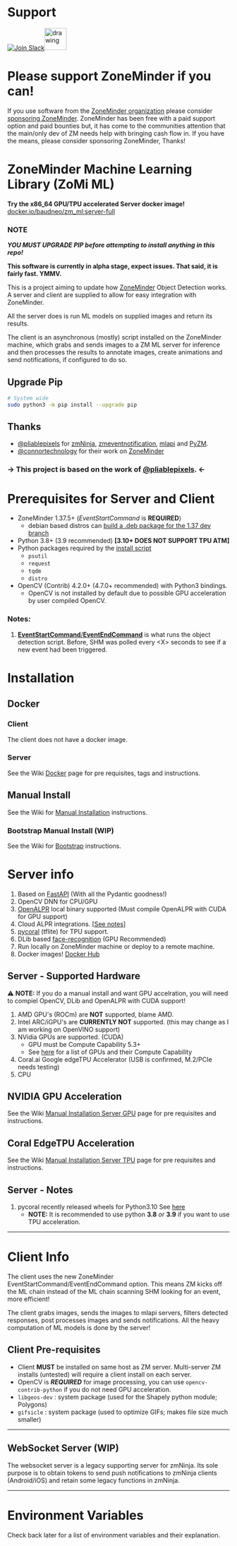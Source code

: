 # Support

[![Join Slack](https://github.com/ozonesecurity/ozonebase/blob/master/img/slacksm.png?raw=true)](https://join.slack.com/t/zoneminder-chat/shared_invite/enQtNTU0NDkxMDM5NDQwLTdhZmQ5Y2M2NWQyN2JkYTBiN2ZkMzIzZGQ0MDliMTRmM2FjZWRlYzUwYTQ2MjMwMTVjMzQ1NjYxOTdmMjE2MTE "Join Slack")<a href="https://discord.gg/tHYyP9k66q" title="Join Discord Server"><img src="https://assets-global.website-files.com/6257adef93867e50d84d30e2/636e0a6a49cf127bf92de1e2_icon_clyde_blurple_RGB.png" alt="drawing" width="50"/></a>

# Please support ZoneMinder if you can!
If you use software from the [ZoneMinder organization](https://github.com/ZoneMinder)
please consider [sponsoring ZoneMinder](https://github.com/sponsors/ZoneMinder). ZoneMinder has been free with
a paid support option and paid bounties but, it has come to the communities attention that the main/only dev of
ZM needs help with bringing cash flow in. If you have the means, please consider sponsoring ZoneMinder, Thanks!

# ZoneMinder Machine Learning Library (ZoMi ML)
**Try the x86_64 GPU/TPU accelerated Server docker image!** [docker.io/baudneo/zm_ml:server-full](https://hub.docker.com/r/baudneo/zm_ml)
### NOTE
__*YOU MUST UPGRADE PIP before attempting to install anything in this repo!*__

**This software is currently in alpha stage, expect issues. That said, it is fairly fast. YMMV.**

This is a project aiming to update how [ZoneMinder](https://github.com/ZoneMinder/zoneminder) Object Detection works.
A server and client are supplied to allow for easy integration with ZoneMinder.

All the server does is run ML models on supplied images and return its results.

The client is an asynchronous (mostly) script installed on the ZoneMinder machine, which grabs and sends images to a ZM ML server for
inference and then processes the results to annotate images, create animations and send notifications, if configured to do so.

## Upgrade Pip
```bash
# System wide
sudo python3 -m pip install --upgrade pip
```

## Thanks

- [@pliablepixels](https://github.com/pliablepixels) for [zmNinja](https://github.com/ZoneMinder/zmNinja), [zmeventnotification](https://github.com/ZoneMinder/zmeventnotification), [mlapi](https://github.com/ZoneMinder/mlapi) and [PyZM](https://github.com/ZoneMinder/pyzm).
- [@connortechnology](https://github.com/connortechnology) for their work on [ZoneMinder](https://zoneminder.com)

### -> This project is based on the work of [@pliablepixels](https://github.com/pliablepixels). <-


# Prerequisites for Server and Client

- ZoneMinder 1.37.5+ (*EventStartCommand* is **REQUIRED**)
  - debian based distros can [build a .deb package for the 1.37 dev branch](https://gist.github.com/baudneo/d352c5a944a5d1371c9dfe455056e0a2)
- Python 3.8+ (3.9 recommended) **[3.10+ DOES NOT SUPPORT TPU ATM]**
- Python packages required by the [install script](examples/install.py)
  - `psutil`
  - `request`
  - `tqdm`
  - `distro`
- OpenCV (Contrib) 4.2.0+ (4.7.0+ recommended) with Python3 bindings.
  - OpenCV is not installed by default due to possible GPU acceleration by user compiled OpenCV. 

### Notes:

1. [**EventStartCommand**/**EventEndCommand**](https://zoneminder.readthedocs.io/en/latest/userguide/definemonitor.html#recording-tab:~:text=events%20are%20recorded.-,Event%20Start%20Command,the%20command%20will%20be%20the%20event%20id%20and%20the%20monitor%20id.,-Viewing%20Tab) is what runs the object detection script. Before, SHM was polled every \<X> seconds to see if a new event had been triggered.

# Installation
## Docker

### Client
The client does not have a docker image.

### Server
See the Wiki [Docker](https://github.com/baudneo/ZM_ML/wiki/Docker) page for pre requisites, tags and instructions.

## Manual Install
See the Wiki for [Manual Installation](https://github.com/baudneo/ZM_ML/wiki/Manual-Installation) instructions.

### Bootstrap Manual Install (WIP)
See the Wiki for [Bootstrap](https://github.com/baudneo/ZM_ML/wiki/Manual-Installation#bootstrap) instructions.

# Server info
1. Based on [FastAPI](https://fastapi.tiangolo.com/ "FastAPI") (With all the Pydantic goodness!)
2. OpenCV DNN for CPU/GPU
3. [OpenALPR](https://github.com/openalpr/openalpr) local binary supported (Must compile OpenALPR with CUDA for GPU support)
4. Cloud ALPR integrations. [[See notes](#_cloud-alpr_)]
5. [pycoral](https://github.com/google-coral/pycoral) (tflite) for TPU support.
6. DLib based [face-recognition](https://github.com/ageitgey/face_recognition) (GPU Recommended)
7. Run locally on ZoneMinder machine or deploy to a remote machine.
8. Docker images! [Docker Hub](https://hub.docker.com/repository/docker/baudneo/zm_ml)

##  Server - Supported Hardware

:warning: **NOTE:** If you do a manual install and want GPU accelration, you will need to compiel OpenCV, DLib and OpenALPR with CUDA support! 

1. AMD GPU's (ROCm) are __NOT__ supported, blame AMD.
2. Intel ARC/iGPU's are __CURRENTLY NOT__ supported. (this may change as I am working on OpenVINO support)
3. NVidia GPUs are supported. (CUDA)
   - GPU must be Compute Capability 5.3+
   - See [here](https://developer.nvidia.com/cuda-gpus#compute) for a list of GPUs and their Compute Capability
4. Coral.ai Google edgeTPU Accelerator (USB is confirmed, M.2/PCIe needs testing)
5. CPU

## NVIDIA GPU Acceleration

See the Wiki [Manual Installation Server GPU](https://github.com/baudneo/ZM_ML/wiki/Manual-Installation#gpu-support) page for pre requisites and instructions.

## Coral EdgeTPU Acceleration

See the Wiki [Manual Installation Server TPU](https://github.com/baudneo/ZM_ML/wiki/Manual-Installation#tpu-support) page for pre requisites and instructions.

## Server - Notes

1. pycoral recently released wheels for Python3.10 See [here](https://github.com/google-coral/pycoral/issues/85#issuecomment-1305826142 "Pycoral 3.10 wheels")
   - **NOTE:** It is recommended to use python **3.8** *or* **3.9** if you want to use TPU acceleration.

---

# Client Info
The client uses the new ZoneMinder EventStartCommand/EventEndCommand option.
This means ZM kicks off the ML chain instead of the ML chain scanning SHM looking for an event, more efficient!

The client grabs images, sends the images to mlapi servers, filters detected responses, post processes images and sends notifications. All the heavy computation of ML models is done by the server!



## Client Pre-requisites
- Client **MUST** be installed on same host as ZM server. Multi-server ZM installs (untested) will require a client install on each server.
- OpenCV is **_REQUIRED_** for image processing, you can use `opencv-contrib-python` if you do not need GPU acceleration.
- `libgeos-dev` : system package (used for the Shapely python module; Polygons)
- `gifsicle` : system package (used to optimize GIFs; makes file size much smaller)
 

----------

## WebSocket Server (WIP)

The websocket server is a legacy supporting server for zmNinja. Its sole purpose is to obtain tokens to send push notifications to zmNinja clients (Android/iOS) and retain some legacy functions in zmNinja.

----------

# Environment Variables
Check back later for a list of environment variables and their explanation.